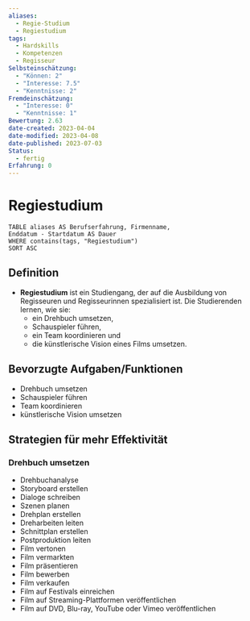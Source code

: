 ```yaml
---
aliases:
  - Regie-Studium
  - Regiestudium
tags:
  - Hardskills
  - Kompetenzen
  - Regisseur
Selbsteinschätzung:
  - "Können: 2"
  - "Interesse: 7.5"
  - "Kenntnisse: 2"
Fremdeinschätzung:
  - "Interesse: 0"
  - "Kenntnisse: 1"
Bewertung: 2.63
date-created: 2023-04-04
date-modified: 2023-04-08
date-published: 2023-07-03
Status:
  - fertig
Erfahrung: 0
---
```

# Regiestudium

```dataview
TABLE aliases AS Berufserfahrung, Firmenname,
Enddatum - Startdatum AS Dauer
WHERE contains(tags, "Regiestudium")
SORT ASC
```
## Definition

- **Regiestudium** ist ein Studiengang, der auf die Ausbildung von Regisseuren und Regisseurinnen spezialisiert ist. Die Studierenden lernen, wie sie:
  - ein Drehbuch umsetzen,
  - Schauspieler führen,
  - ein Team koordinieren und
  - die künstlerische Vision eines Films umsetzen.

## Bevorzugte Aufgaben/Funktionen

- Drehbuch umsetzen
- Schauspieler führen
- Team koordinieren
- künstlerische Vision umsetzen

## Strategien für mehr Effektivität

### Drehbuch umsetzen

- Drehbuchanalyse
- Storyboard erstellen
- Dialoge schreiben
- Szenen planen
- Drehplan erstellen
- Dreharbeiten leiten
- Schnittplan erstellen
- Postproduktion leiten
- Film vertonen
- Film vermarkten
- Film präsentieren
- Film bewerben
- Film verkaufen
- Film auf Festivals einreichen
- Film auf Streaming-Plattformen veröffentlichen
- Film auf DVD, Blu-ray, YouTube oder Vimeo veröffentlichen

